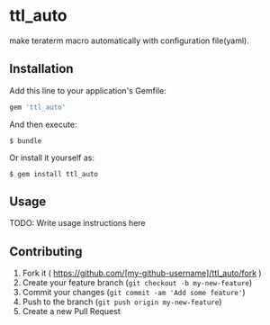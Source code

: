 # ttl_auto
make teraterm macro automatically with configuration file(yaml).

## Installation

Add this line to your application's Gemfile:

```ruby
gem 'ttl_auto'
```

And then execute:

    $ bundle

Or install it yourself as:

    $ gem install ttl_auto

## Usage

TODO: Write usage instructions here

## Contributing

1. Fork it ( https://github.com/[my-github-username]/ttl_auto/fork )
2. Create your feature branch (`git checkout -b my-new-feature`)
3. Commit your changes (`git commit -am 'Add some feature'`)
4. Push to the branch (`git push origin my-new-feature`)
5. Create a new Pull Request
